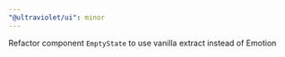 ```yaml
---
"@ultraviolet/ui": minor
---
```


Refactor component `EmptyState` to use vanilla extract instead of Emotion
